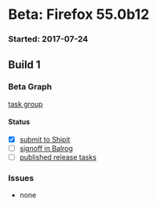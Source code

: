 # Beta: Firefox 55.0b12

### Started: 2017-07-24

## Build 1

### Beta Graph
[task group](https://tools.taskcluster.net/push-inspector/#/8lbBnkGqT16j02e_21WMeg)


#### Status
- [x] [submit to Shipit](https://wiki.mozilla.org/Release:Release_Automation_on_Mercurial:Starting_a_Release#Submit_to_Ship_It)
- [ ] [signoff in Balrog](../how-tos/relpro.md#3-signoffs)
- [ ] [published release tasks](../how-tos/relpro.md#4-publish-release)

### Issues
- none


